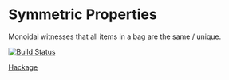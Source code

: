 # Symmetric Properties

Monoidal witnesses that all items in a bag are the same / unique.

[![Build Status](https://travis-ci.org/joelburget/symmetric-properties.svg?branch=master)](https://travis-ci.org/joelburget/symmetric-properties)

[Hackage](https://hackage.haskell.org/package/symmetric-properties)
